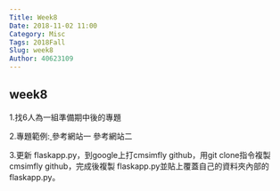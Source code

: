 ```yaml
---
Title: Week8
Date: 2018-11-02 11:00
Category: Misc
Tags: 2018Fall
Slug: week8
Author: 40623109
---
```



<!-- PELICAN_END_SUMMARY -->

week8
----

1.找6人為一組準備期中後的專題

2.專題範例:<a href="https://github.com/mdecourse/cadp2018/issues/12"> </a>參考網站一   <a href="http://mde.tw/cadp2018/content/%E5%88%86%E7%B5%84%E5%B0%88%E9%A1%8C.html"></a>參考網站二

3.更新 flaskapp.py，到google上打cmsimfly github，用git clone指令複製cmsimfly github，完成後複製 flaskapp.py並貼上覆蓋自己的資料夾內部的 flaskapp.py。
